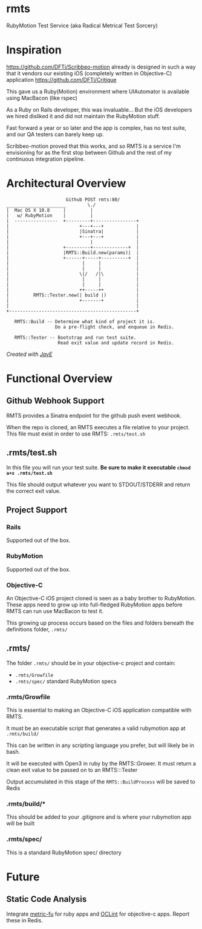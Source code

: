 rmts
====

RubyMotion Test Service (aka Radical Metrical Test Sorcery)

# Inspiration

https://github.com/DFTi/Scribbeo-motion already is designed in such a way that it vendors our existing iOS (completely written in Objective-C) application https://github.com/DFTi/Critique

This gave us a Ruby(Motion) environment where UIAutomator is available using MacBacon (like rspec)

As a Ruby on Rails developer, this was invaluable... But the iOS developers we hired disliked it and did not maintain the RubyMotion stuff.

Fast forward a year or so later and the app is complex, has no test suite, and our QA testers can barely keep up.

Scribbeo-motion proved that this works, and so RMTS is a service I'm envisioning for as the first stop between Github and the rest of my continuous integration pipeline.

# Architectural Overview

```
                      Github POST rmts:80/
______________________        \./
|  Mac OS X 10.8     |         |
|   w/ RubyMotion    |         |
|  ----------------  +---------+----------------+
|                          +---+---+            |
|                          |Sinatra|            |
|                          +---+---+            |
|                              |                |
|                    +---------+-------------+  |
|                    |RMTS::Build.new(params)|  |
|                    +------+-----+----------+  |
|                           |     |             |
|                           |     |             |
|                          \|/   /|\            |
|                           |     |             |
|                           |     |             |
|                          ++-----++            |
|         RMTS::Tester.new(| build |)           |
|                          +-------+            |
|                                               |
+-----------------------------------------------+

   RMTS::Build -- Determine what kind of project it is.
                  Do a pre-flight check, and enqueue in Redis.

   RMTS::Tester -- Bootstrap and run test suite.
                   Read exit value and update record in Redis.
```

*Created with [JavE](http://www.jave.de/)*

# Functional Overview

## Github Webhook Support

RMTS provides a Sinatra endpoint for the github push event webhook.

When the repo is cloned, an RMTS executes a file relative to your
project. This file must exist in order to use RMTS: `.rmts/test.sh`

## .rmts/test.sh

In this file you will run your test suite. **Be sure to make it
executable `chmod a+x .rmts/test.sh`**

This file should output whatever you want to STDOUT/STDERR and return
the correct exit value.

## Project Support

### Rails

Supported out of the box.

### RubyMotion

Supported out of the box.

### Objective-C

An Objective-C iOS project cloned is seen as a baby brother to RubyMotion. These apps need to grow up into full-fledged RubyMotion apps before RMTS can run use MacBacon to test it.

This growing up process occurs based on the files and folders beneath the definitions folder, `.rmts/`

## .rmts/

The folder `.rmts/` should be in your objective-c project and contain:
* `.rmts/Growfile`
* `.rmts/spec/` standard RubyMotion specs

### .rmts/Growfile

This is essential to making an Objective-C iOS application compatible with RMTS.

It must be an executable script that generates a valid rubymotion app at `.rmts/build/`

This can be written in any scripting language you prefer, but will likely be in bash.

It will be executed with Open3 in ruby by the RMTS::Grower. It must return a clean exit value to be passed on to an RMTS:::Tester

Output accumulated in this stage of the `RMTS::BuildProcess` will be saved to Redis

### .rmts/build/*

This should be added to your .gitignore and is where your rubymotion app will be built

### .rmts/spec/

This is a standard RubyMotion spec/ directory

# Future

## Static Code Analysis

Integrate [metric-fu](http://metric-fu.rubyforge.org/) for ruby apps and [OCLint](http://oclint.org/) for objective-c apps. Report these in Redis.

## 



